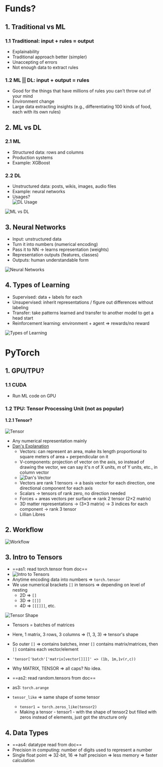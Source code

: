 # Funds?

## 1. Traditional vs ML

### 1.1 Traditional: input + rules = output

- Explainability  
- Traditional approach better (simpler)  
- Unaccepting of errors  
- Not enough data to extract rules  

### 1.2 ML || DL: input + output = rules

- Good for the things that have millions of rules you can't throw out of your mind  
- Environment change  
- Large data extracting insights (e.g., differentiating 100 kinds of food, each with its own rules)  

## 2. ML vs DL

### 2.1 ML

- Structured data: rows and columns  
- Production systems  
- Example: XGBoost  

### 2.2 DL

- Unstructured data: posts, wikis, images, audio files  
- Example: neural networks  
- Usages?  
  ![DL Usage](img/Pasted%20image%٢٠٢٥٠٤١٢٢٣٠٤١٥.png)

![ML vs DL](img/Pasted%20image%٢٠٢٥٠٤١٢٢٢٢٦٤٩.png)

## 3. Neural Networks

- Input: unstructured data  
- Turn it into numbers (numerical encoding)  
- Pass it to NN -> learns representation (weights)  
- Representation outputs (features, classes)  
- Outputs: human understandable form  

![Neural Networks](img/Pasted%20image%٢٠٢٥٠٤١٢٢٢٥٤١٤.png)

## 4. Types of Learning

- Supervised: data + labels for each  
- Unsupervised: inherit representations / figure out differences without labeling  
- Transfer: take patterns learned and transfer to another model to get a head start  
- Reinforcement learning: environment + agent => rewards/no reward  

![Types of Learning](img/Pasted%20image%٢٠٢٥٠٤١٢٢٢٥٨٣٥.png)

# PyTorch

## 1. GPU/TPU?

### 1.1 CUDA

- Run ML code on GPU  

### 1.2 TPU: Tensor Processing Unit (not as popular)

#### 1.2.1 Tensor?

![Tensor](img/Pasted%20image%٢٠٢٥٠٤١٢٢٣١٥٥٢.png)

- Any numerical representation mainly  
- [Dan's Explanation](https://youtu.be/f5liqUk0ZTw?si=ERNNCMsPsRMAYRY6)  
  - Vectors: can represent an area, make its length proportional to square meters of area + perpendicular on it  
  - V-components: projection of vector on the axis, so instead of drawing the vector, we can say it's *n* of X units, *m* of Y units, etc., in column vector  
  - ![Dan's Vector](img/Pasted%20image%٢٠٢٥٠٤١٢٢٣٢٥٤٧.png)  
  - Vectors are rank 1 tensors -> a basis vector for each direction, one directional component for each axis  
  - Scalars -> tensors of rank zero, no direction needed  
  - Forces + areas vectors per surface => rank 2 tensor (2×2 matrix)  
  - 3D matter representations -> (3×3 matrix) -> 3 indices for each component -> rank 3 tensor  
  - Lillian Libres  

## 2. Workflow

![Workflow](img/Pasted%20image%٢٠٢٥٠٤١٢٢٣٣٤١٩.png)

## 3. Intro to Tensors

- ==as1: read torch.tensor from doc==  
- ![Intro to Tensors](img/Pasted%20image%٢٠٢٥٠٤١٣١٠٢٦٥٤.png)  
- Anytime encoding data into numbers => `torch.tensor`  
- We use numerical brackets `[]` in tensors => depending on level of nesting  
  - 2D => `[]`  
  - 3D => `[[]]`  
  - 4D => `[[[]]]`, etc.  

![Tensor Shape](img/tensor_shape.png)

- Tensors = batches of matrices  
- Here, 1 matrix, 3 rows, 3 columns => (1, 3, 3) => tensor's shape  
- So outer `[]` => contains batches, inner `[]` contains matrix/matrices, then `[]` contains each vector/element  
- `'tensor['batch'['matrix[vector[]]]]' => (1b, 1m,1v(r,c))`  
- Why MATRIX, TENSOR => all caps? No idea.  

- ==as2: read random.tensors from doc==  
- as3: `torch.arange`  
- `tensor_like` => same shape of some tensor  
  - `tensor1 = torch.zeros_like(tensor2)`  
  - Making a tensor - tensor1 - with the shape of tensor2 but filled with zeros instead of elements, just got the structure only  

## 4. Data Types

- ==as4: datatype read from doc==  
- Precision in computing: number of digits used to represent a number  
- Single float point => 32-bit, 16 => half precision => less memory => faster calculation  

